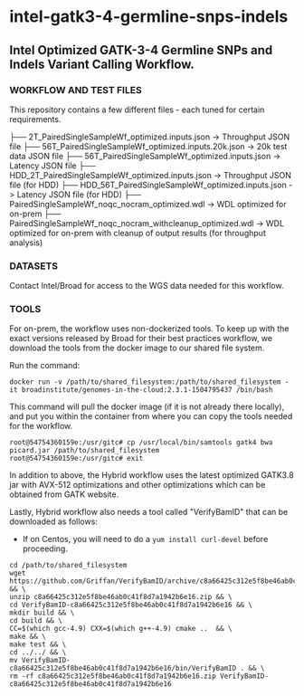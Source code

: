 # intel-gatk3-4-germline-snps-indels

## Intel Optimized GATK-3-4 Germline SNPs and Indels Variant Calling Workflow. 

### WORKFLOW AND TEST FILES
This repository contains a few different files - each tuned for certain requirements. 

├── 2T\_PairedSingleSampleWf\_optimized.inputs.json -> Throughput JSON file
├── 56T\_PairedSingleSampleWf\_optimized.inputs.20k.json -> 20k test data JSON file
├── 56T\_PairedSingleSampleWf\_optimized.inputs.json -> Latency JSON file
├── HDD\_2T\_PairedSingleSampleWf\_optimized.inputs.json -> Throughput JSON file (for HDD)
├── HDD\_56T\_PairedSingleSampleWf\_optimized.inputs.json -> Latency JSON file (for HDD)
├── PairedSingleSampleWf\_noqc\_nocram\_optimized.wdl -> WDL optimized for on-prem
├── PairedSingleSampleWf\_noqc\_nocram\_withcleanup\_optimized.wdl -> WDL optimized for on-prem with cleanup of output results (for throughput analysis)

### DATASETS
Contact Intel/Broad for access to the WGS data needed for this workflow.

### TOOLS
For on-prem, the workflow uses non-dockerized tools. To keep up with the exact 
versions released by Broad for their best practices workflow, we download the 
tools from the docker image to our shared file system. 

Run the command: 
```
docker run -v /path/to/shared_filesystem:/path/to/shared_filesystem -it broadinstitute/genomes-in-the-cloud:2.3.1-1504795437 /bin/bash
```

This command will pull the docker image (if it is not already there locally), 
and put you within the container from where you can copy the tools needed for 
the workflow. 

```
root@54754360159e:/usr/gitc# cp /usr/local/bin/samtools gatk4 bwa picard.jar /path/to/shared_filesystem
root@54754360159e:/usr/gitc# exit
```

In addition to above, the Hybrid workflow uses the latest optimized GATK3.8 jar 
with AVX-512 optimizations and other optimizations which can be obtained from 
GATK website. 

Lastly, Hybrid workflow also needs a tool called "VerifyBamID" that can be 
downloaded as follows: 

* If on Centos, you will need to do a `yum install curl-devel` before proceeding. 
```
cd /path/to/shared_filesystem
wget https://github.com/Griffan/VerifyBamID/archive/c8a66425c312e5f8be46ab0c41f8d7a1942b6e16.zip && \
unzip c8a66425c312e5f8be46ab0c41f8d7a1942b6e16.zip && \
cd VerifyBamID-c8a66425c312e5f8be46ab0c41f8d7a1942b6e16 && \
mkdir build && \
cd build && \
CC=$(which gcc-4.9) CXX=$(which g++-4.9) cmake ..  && \
make && \
make test && \
cd ../../ && \
mv VerifyBamID-c8a66425c312e5f8be46ab0c41f8d7a1942b6e16/bin/VerifyBamID . && \
rm -rf c8a66425c312e5f8be46ab0c41f8d7a1942b6e16.zip VerifyBamID-c8a66425c312e5f8be46ab0c41f8d7a1942b6e16
```
